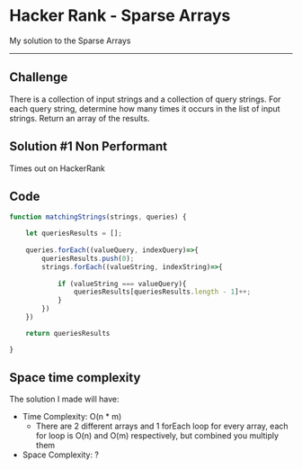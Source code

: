 # Hacker Rank - Sparse Arrays
My solution to the Sparse Arrays

---

Challenge
--
There is a collection of input strings and a collection of query strings. For each query string, determine how many times it occurs in the list of input strings. Return an array of the results.

Solution #1 Non Performant
-----

Times out on HackerRank

Code
---

```js
function matchingStrings(strings, queries) {

    let queriesResults = [];
    
    queries.forEach((valueQuery, indexQuery)=>{
        queriesResults.push(0);
        strings.forEach((valueString, indexString)=>{
  
            if (valueString === valueQuery){
                queriesResults[queriesResults.length - 1]++; 
            }
        })
    })

    return queriesResults

}

```

Space time complexity
------
The solution I made will have:
- Time Complexity: O(n * m)
  - There are 2 different arrays and 1 forEach loop for every array, each for loop is O(n) and O(m) respectively, but combined you multiply them
- Space Complexity: ?


